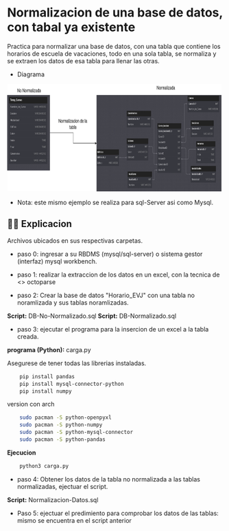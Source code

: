 #  Normalizacion de una base de datos, con tabal ya existente
Practica para normalizar una base de datos, con una tabla que contiene los horarios de escuela de vacaciones, todo en una sola tabla, se normaliza y se extraen los datos de esa tabla para llenar las otras.

- Diagrama


 <img src="/Normalizacion/Normalizaion-tabla-existente.png" title="HTML5" alt="HTML" width="500" height="250"/>&nbsp;

- Nota: este mismo ejemplo se realiza para sql-Server asi como Mysql.

## 👨‍💻 Explicacion
Archivos ubicados en sus respectivas carpetas.

- paso 0: ingresar a su RBDMS (mysql/sql-server) o sistema gestor (interfaz) mysql workbench.

- paso 1: realizar la extraccion de los datos en un excel, con la tecnica de <<web scraping>> octoparse

- paso 2: Crear la base de datos "Horario_EVJ" con una tabla no noramlizada y sus tablas noramlizadas. 

**Script:** DB-No-Normalizado.sql 
**Script:** DB-Normalizado.sql 

- paso 3: ejecutar el programa para la insercion de un excel a la tabla creada.

**programa (Python):** carga.py

Asegurese de tener todas las librerias instaladas.

```bash
    pip install pandas
    pip install mysql-connector-python
    pip install numpy
```
version con arch

```bash
    sudo pacman -S python-openpyxl
    sudo pacman -S python-numpy
    sudo pacman -S python-mysql-connector
    sudo pacman -S python-pandas
```
**Ejecucion**

```bash
    python3 carga.py
```

- paso 4: Obtener los datos de la tabla no normalizada a las tablas normalizadas, ejectuar el script. 

**Script:** Normalizacion-Datos.sql

- Paso 5: ejectuar el predimiento para comprobar los datos de las tablas: mismo se encuentra en el script anterior